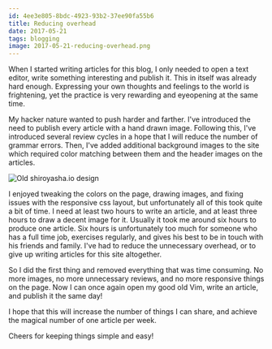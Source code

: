 ```yaml
---
id: 4ee3e805-8bdc-4923-93b2-37ee90fa55b6
title: Reducing overhead
date: 2017-05-21
tags: blogging
image: 2017-05-21-reducing-overhead.png
---
```


When I started writing articles for this blog, I only needed to open a text
editor, write something interesting and publish it. This in itself was already
hard enough. Expressing your own thoughts and feelings to the world is
frightening, yet the practice is very rewarding and eyeopening at the same time.

My hacker nature wanted to push harder and farther. I've introduced the need to
publish every article with a hand drawn image. Following this, I've introduced
several review cycles in a hope that I will reduce the number of grammar errors.
Then, I've added additional background images to the site which required color
matching between them and the header images on the articles.

![Old shiroyasha.io design](images/old_design.jpg)

I enjoyed tweaking the colors on the page, drawing images, and fixing issues
with the responsive css layout, but unfortunately all of this took quite a bit
of time. I need at least two hours to write an article, and at least three hours
to draw a decent image for it. Usually it took me around six hours to produce
one article. Six hours is unfortunately too much for someone who has a full time
job, exercises regularly, and gives his best to be in touch with his friends and
family. I've had to reduce the unnecessary overhead, or to give up writing
articles for this site altogether.

So I did the first thing and removed everything that was time consuming. No more
images, no more unnecessary reviews, and no more responsive things on the page.
Now I can once again open my good old Vim, write an article, and publish it the
same day!

I hope that this will increase the number of things I can share, and achieve the
magical number of one article per week.

Cheers for keeping things simple and easy!
